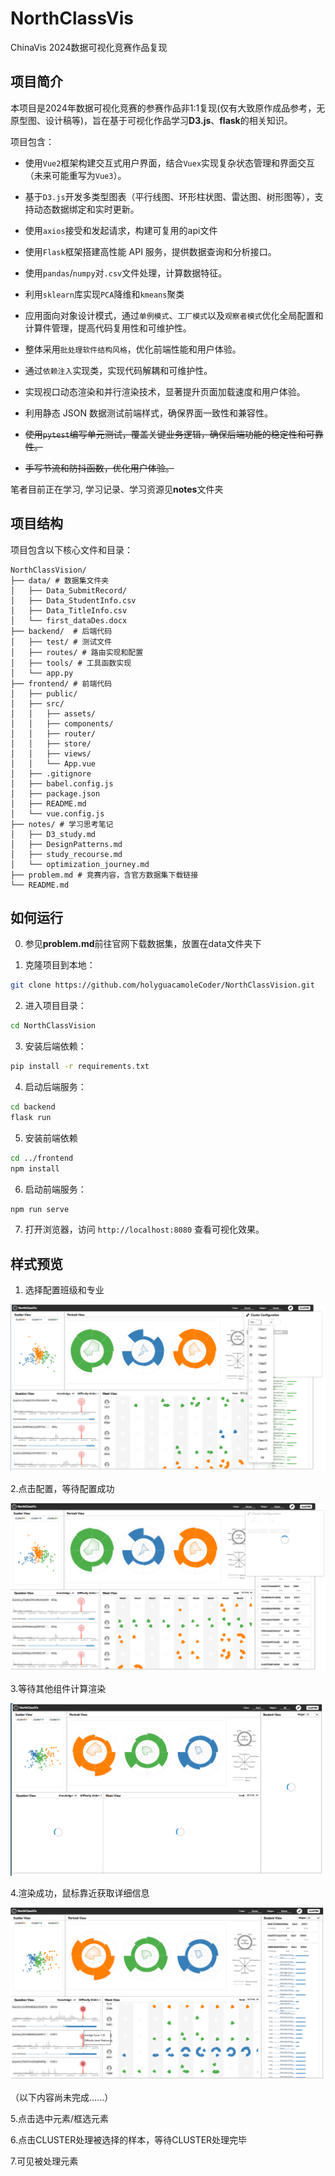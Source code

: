 # NorthClassVis

ChinaVis 2024数据可视化竞赛作品复现

## 项目简介

本项目是2024年数据可视化竞赛的参赛作品非1:1复现(仅有大致原作成品参考，无原型图、设计稿等)，旨在基于可视化作品学习**D3.js**、**flask**的相关知识。

项目包含：

- 使用`Vue2`框架构建交互式用户界面，结合`Vuex`实现复杂状态管理和界面交互（未来可能重写为`Vue3`）。

- 基于`D3.js`开发多类型图表（平行线图、环形柱状图、雷达图、树形图等），支持动态数据绑定和实时更新。

- 使用`axios`接受和发起请求，构建可复用的api文件

- 使用`Flask`框架搭建高性能 API 服务，提供数据查询和分析接口。

- 使用`pandas`/`numpy`对`.csv`文件处理，计算数据特征。

- 利用`sklearn`库实现`PCA`降维和`kmeans`聚类

- 应用面向对象设计模式，通过`单例模式`、`工厂模式`以及`观察者模式`优化全局配置和计算件管理，提高代码复用性和可维护性。

- 整体采用`批处理软件结构风格`，优化前端性能和用户体验。

- 通过`依赖注入`实现类，实现代码解耦和可维护性。

- 实现视口动态渲染和并行渲染技术，显著提升页面加载速度和用户体验。

- 利用静态 JSON 数据测试前端样式，确保界面一致性和兼容性。

- ~~使用`pytest`编写单元测试，覆盖关键业务逻辑，确保后端功能的稳定性和可靠性。~~

- ~~手写节流和防抖函数，优化用户体验。~~

笔者目前正在学习, 学习记录、学习资源见**notes**文件夹

## 项目结构

项目包含以下核心文件和目录：

```
NorthClassVision/
├── data/ # 数据集文件夹
│   ├── Data_SubmitRecord/
│   ├── Data_StudentInfo.csv
│   ├── Data_TitleInfo.csv
│   └── first_dataDes.docx
├── backend/  # 后端代码
│   ├── test/ # 测试文件
│   ├── routes/ # 路由实现和配置
│   ├── tools/ # 工具函数实现
│   └── app.py
├── frontend/ # 前端代码
│   ├── public/
│   ├── src/
│   │   ├── assets/
│   │   ├── components/
│   │   ├── router/
│   │   ├── store/
│   │   ├── views/
│   │   └── App.vue
│   ├── .gitignore
│   ├── babel.config.js
│   ├── package.json
│   ├── README.md
│   └── vue.config.js
├── notes/ # 学习思考笔记
│   ├── D3_study.md
│   ├── DesignPatterns.md
│   ├── study_recourse.md
│   └── optimization_journey.md
├── problem.md # 竞赛内容，含官方数据集下载链接
└── README.md
```

## 如何运行

0. 参见**problem.md**前往官网下载数据集，放置在data文件夹下

1. 克隆项目到本地：

```bash
git clone https://github.com/holyguacamoleCoder/NorthClassVision.git
```

2. 进入项目目录：

```bash
cd NorthClassVision
```

3. 安装后端依赖：

```bash
pip install -r requirements.txt
```

4. 启动后端服务：

```bash
cd backend
flask run
```

5. 安装前端依赖

```bash
cd ../frontend
npm install
```

6. 启动前端服务：

```bash
npm run serve
```

7. 打开浏览器，访问 `http://localhost:8080` 查看可视化效果。

## 样式预览

1. 选择配置班级和专业

![image-preview1](src/README/image-preview1.png)

2.点击配置，等待配置成功

![image-preview2](src/README/image-preview2.png)

3.等待其他组件计算渲染

![image-preview3](src/README/image-preview3.png)

4.渲染成功，鼠标靠近获取详细信息

![image-preview4](src/README/image-preview4.png)

（以下内容尚未完成......）

5.点击选中元素/框选元素

6.点击CLUSTER处理被选择的样本，等待CLUSTER处理完毕

7.可见被处理元素
